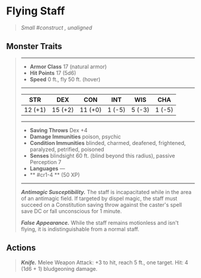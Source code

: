 # Flying Staff
>*Small #construct , unaligned*
## Monster Traits
>___
>- **Armor Class** 17 (natural armor)
>- **Hit Points** 17 (5d6)
>- **Speed** 0 ft., fly 50 ft. (hover)
>___
>|STR|DEX|CON|INT|WIS|CHA|
>|:---:|:---:|:---:|:---:|:---:|:---:|
>|12 (+1)|15 (+2)|11 (+0)|1 (-5)|5 (-3)|1 (-5)|
>___
>- **Saving Throws** Dex +4
>- **Damage Immunities** poison, psychic
>- **Condition Immunities** blinded, charmed, deafened, frightened, paralyzed, petrified, poisoned
>- **Senses** blindsight 60 ft. (blind beyond this radius), passive Perception 7
>- **Languages** —
>- ** #cr1-4 ** (50 XP)
>___
>***Antimagic Susceptibility.*** The staff is incapacitated while in the area of an antimagic field. If targeted by dispel magic, the staff must succeed on a Constitution saving throw against the caster's spell save DC or fall unconscious for 1 minute.  
>
>***False Appearance.*** While the staff remains motionless and isn't flying, it is indistinguishable from a normal staff.  
>
## Actions
>***Knife.*** Melee Weapon Attack: +3 to hit, reach 5 ft., one target. Hit: 4 (1d6 + 1) bludgeoning damage.